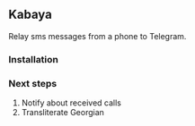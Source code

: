 ## Kabaya

Relay sms messages from a phone to Telegram.

### Installation

### Next steps

1. Notify about received calls
2. Transliterate Georgian
